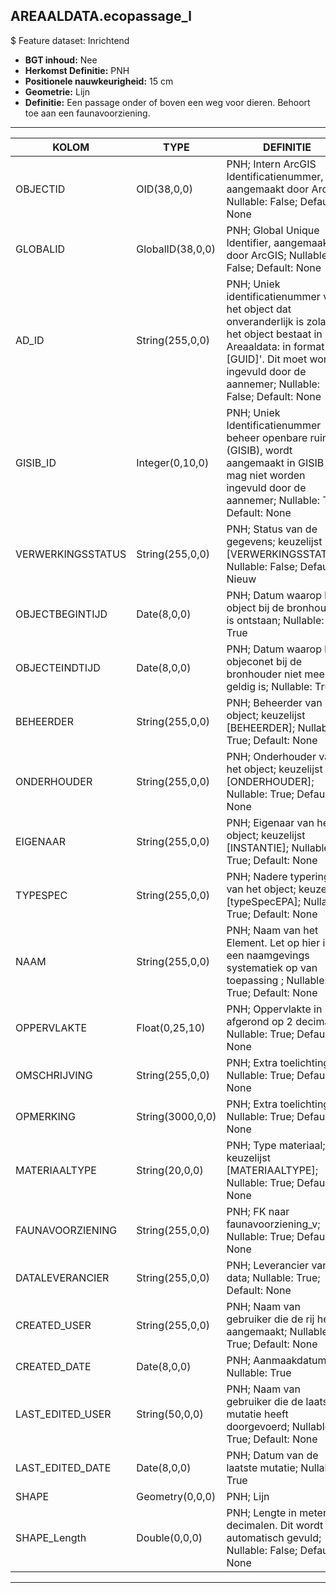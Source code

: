 ## AREAALDATA.ecopassage_l

$ Feature dataset: Inrichtend

* __BGT inhoud:__ Nee
* __Herkomst Definitie:__ PNH
* __Positionele nauwkeurigheid:__ 15 cm
* __Geometrie:__ Lijn
* __Definitie:__ Een passage onder of boven een weg voor dieren. Behoort toe aan een faunavoorziening.
***

|KOLOM                               |TYPE          	       |DEFINITIE|
|------                              |----          	       |-----    |
|OBJECTID                            |OID(38,0,0)              |PNH; Intern ArcGIS Identificatienummer, aangemaakt door ArcGIS; Nullable: False; Default: None|
|GLOBALID                            |GlobalID(38,0,0)         |PNH; Global Unique Identifier,  aangemaakt door ArcGIS; Nullable: False; Default: None|
|AD_ID                               |String(255,0,0)          |PNH; Uniek identificatienummer voor het object dat onveranderlijk is zolang het object bestaat in Areaaldata: in format 'AD.[GUID]'. Dit moet worden ingevuld door de aannemer; Nullable: False; Default: None|
|GISIB_ID                            |Integer(0,10,0)          |PNH; Uniek Identificatienummer beheer openbare ruimte (GISIB), wordt aangemaakt in GISIB en mag niet worden ingevuld door de aannemer; Nullable: True; Default: None|
|VERWERKINGSSTATUS                   |String(255,0,0)          |PNH; Status van de gegevens; keuzelijst [VERWERKINGSSTATUS]; Nullable: False; Default: Nieuw|
|OBJECTBEGINTIJD                     |Date(8,0,0)              |PNH; Datum waarop het object bij de bronhouder is ontstaan; Nullable: True|
|OBJECTEINDTIJD                      |Date(8,0,0)              |PNH; Datum waarop het objeconet bij de bronhouder niet meer geldig is; Nullable: True|
|BEHEERDER                           |String(255,0,0)          |PNH; Beheerder van het object; keuzelijst [BEHEERDER]; Nullable: True; Default: None|
|ONDERHOUDER                         |String(255,0,0)          |PNH; Onderhouder van het object; keuzelijst [ONDERHOUDER]; Nullable: True; Default: None|
|EIGENAAR                            |String(255,0,0)          |PNH; Eigenaar van het object; keuzelijst [INSTANTIE]; Nullable: True; Default: None|
|TYPESPEC                            |String(255,0,0)          |PNH; Nadere typering van het object; keuzelijst [typeSpecEPA]; Nullable: True; Default: None|
|NAAM                                |String(255,0,0)          |PNH; Naam van het Element. Let op hier is een naamgevings systematiek op van toepassing ; Nullable: True; Default: None|
|OPPERVLAKTE                         |Float(0,25,10)           |PNH; Oppervlakte in m2, afgerond op 2 decimalen; Nullable: True; Default: None|
|OMSCHRIJVING                        |String(255,0,0)          |PNH; Extra toelichting; Nullable: True; Default: None|
|OPMERKING                           |String(3000,0,0)         |PNH; Extra toelichting; Nullable: True; Default: None|
|MATERIAALTYPE                       |String(20,0,0)           |PNH; Type materiaal; keuzelijst [MATERIAALTYPE]; Nullable: True; Default: None|
|FAUNAVOORZIENING                    |String(255,0,0)          |PNH; FK naar faunavoorziening_v; Nullable: True; Default: None|
|DATALEVERANCIER                     |String(255,0,0)          |PNH; Leverancier van de data; Nullable: True; Default: None|
|CREATED_USER                        |String(255,0,0)          |PNH; Naam van gebruiker die de rij heeft aangemaakt; Nullable: True; Default: None|
|CREATED_DATE                        |Date(8,0,0)              |PNH; Aanmaakdatum; Nullable: True|
|LAST_EDITED_USER                    |String(50,0,0)           |PNH; Naam van gebruiker die de laatste mutatie heeft doorgevoerd; Nullable: True; Default: None|
|LAST_EDITED_DATE                    |Date(8,0,0)              |PNH; Datum van de laatste mutatie; Nullable: True|
|SHAPE                               |Geometry(0,0,0)          |PNH; Lijn|
|SHAPE_Length                        |Double(0,0,0)            |PNH; Lengte in meters, 5 decimalen. Dit wordt automatisch gevuld; Nullable: False; Default: None|


***
